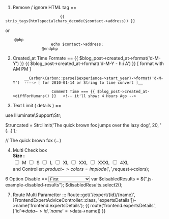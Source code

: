 
1. Remove / ignore HTML tag ==
```
                        {{ strip_tags(htmlspecialchars_decode($contact->address)) }}
```
or
```
	@php
                    echo $contact->address;
                @endphp
```
                

2. Created_at  Time Formate ==
                        {{ $blog_post->created_at->format('d-M-Y') }} 
                        {{ $blog_post->created_at->format('d-M-Y - h:i A') }}  [ format with AM PM ]
			
			__Carbon\Carbon::parse($experience->start_year)->format('d-M-Y')  ----> [ for 2010-01-14 or String to time convert ]__

                        Comment Time === {{ $blog_post->created_at->diffForHumans() }}   <!-- it'll show: 4 Hours Ago -->


3. Text Limit ( details ) == 

use Illuminate\Support\Str;

$truncated = Str::limit('The quick brown fox jumps over the lazy dog', 20, ' (...)');

// The quick brown fox (...)


4. Multi Check box
                <div class="form-group col-md-6">
                    <label><strong>Size :</strong></label><br>
                    <label><input style="margin: 6px;" type="checkbox" name="size[]" value="M"> M</label>
                    <label><input style="margin: 6px;" type="checkbox" name="size[]" value="S"> S</label>
                    <label><input style="margin: 6px;" type="checkbox" name="size[]" value="L"> L</label>
                    <label><input style="margin: 6px;" type="checkbox" name="size[]" value="XL"> XL</label>
                    <label><input style="margin: 6px;" type="checkbox" name="size[]" value="XXL"> XXL</label>
                    <label><input style="margin: 6px;" type="checkbox" name="size[]" value="XXXL"> XXXL</label>
                    <label><input style="margin: 6px;" type="checkbox" name="size[]" value="4XL"> 4XL</label>
                </div>
   and Controller:
                    $product->colors = implode(',',$request->colors);


6 Option Disable == <select class="js-example-disabled-results">
                      <option value="one">First</option>
                      <option value="two" disabled="disabled">Second (disabled)</option>
                      <option value="three">Third</option>
                    </select>
                    var $disabledResults = $(".js-example-disabled-results");
                        $disabledResults.select2();




7. Route Multi Parametter :::
				Route::get('/expert/{id}/{name}', [FrontendExpertAdviceController::class, 'expertsDetails'])->name('frontend.expertsDetails');
				{{ route('frontend.expertsDetails',['id'=>$data->id,'name'=>$data->name]) }}



                        
